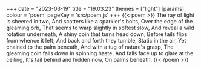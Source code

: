 +++
date = "2023-03-19"
title = "19.03.23"
themes = ["light"]
[params]
  colour = 'poem'
  pageKey = 'src/poem.js'
+++
{{< poem >}}
The ray of light is sheered in two,
And scatters like a sparkler's bolts,
Over the edge of the gleaming orb,
That seems to warp slightly in softest slow,
And reveal a wild rotation underneath,
A shiny coin that turns head down,
Before tails flips from whence it left,
And back and forth they tumble,
Static in the air,
Yet chained to the palm beneath,
And with a tug of nature's grasp,
The gleaming coin falls down in spinning haste,
And falls face up to glare at the ceiling,
It's tail behind and hidden now,
On palms beneath.
{{< /poem >}}